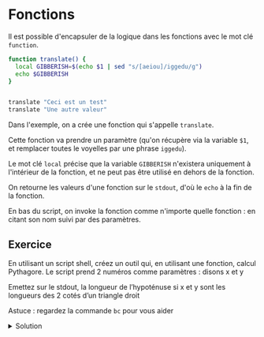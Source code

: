 # Fonctions

Il est possible d'encapsuler de la logique dans les fonctions avec le mot clé `function`.

```bash
function translate() {
  local GIBBERISH=$(echo $1 | sed "s/[aeiou]/iggedu/g")
  echo $GIBBERISH
}


translate "Ceci est un test"
translate "Une autre valeur"
```

Dans l'exemple, on a crée une fonction qui s'appelle `translate`.

Cette fonction va prendre un paramètre (qu'on récupère via la variable `$1`, et remplacer toutes le voyelles par une phrase `iggedu`).

Le mot clé `local` précise que la variable `GIBBERISH` n'existera uniquement à l'intérieur de la fonction, et ne peut pas être utilisé en dehors de la fonction.

On retourne les valeurs d'une fonction sur le `stdout`, d'où le `echo` à la fin de la fonction.

En bas du script, on invoke la fonction comme n'importe quelle fonction : en citant son nom suivi par des paramètres.

## Exercice

En utilisant un script shell, créez un outil qui, en utilisant une fonction, calcul Pythagore. Le script prend 2 numéros comme paramètres : disons x et y

Emettez sur le stdout, la longueur de l’hypoténuse si x et y sont les longueurs des 2 cotés d’un triangle droit

Astuce : regardez la commande `bc` pour vous aider

<details>

<summary>Solution</summary>

La commande `bc` (bash calculator), permet de calculer les valeurs decimals et plus grandes que possibles par `bash` nativement. Elle fonction par interpreter une expression sur le `stdin`.

```bash
#!/bin/bash

function pythagore() {
 local x=$1
 local y=$2
 local hypotenuse=$( echo "sqrt($x^2 + $y^2)" | bc -l )
 echo $hypotenuse
}

echo $(pythagore $1 $2)
```

</details>
